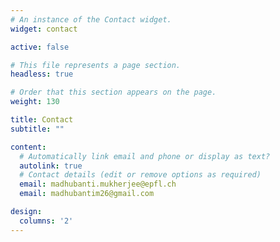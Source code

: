 ```yaml
---
# An instance of the Contact widget.
widget: contact

active: false

# This file represents a page section.
headless: true

# Order that this section appears on the page.
weight: 130

title: Contact
subtitle: ""

content:
  # Automatically link email and phone or display as text?
  autolink: true
  # Contact details (edit or remove options as required)
  email: madhubanti.mukherjee@epfl.ch
  email: madhubantim26@gmail.com

design:
  columns: '2'
---
```

